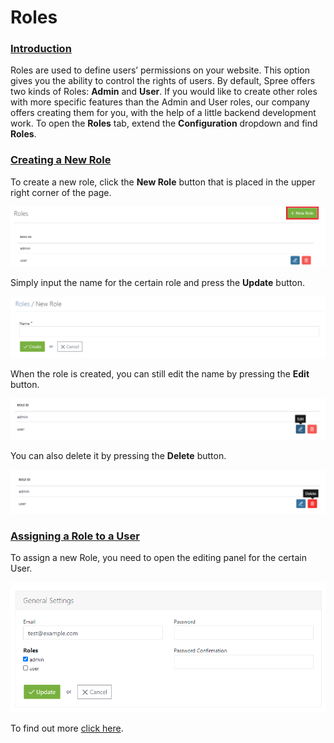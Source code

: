 # Roles

### [Introduction](roles.md#introduction) <a id="introduction"></a>

Roles are used to define users’ permissions on your website. This option gives you the ability to control the rights of users. By default, Spree offers two kinds of Roles: **Admin** and **User**. If you would like to create other roles with more specific features than the Admin and User roles, our company offers creating them for you, with the help of a little backend development work. To open the **Roles** tab, extend the **Configuration** dropdown and find **Roles**.

### [Creating a New Role](roles.md#creating-a-new-role) <a id="creating-a-new-role"></a>

To create a new role, click the **New Role** button that is placed in the upper right corner of the page.

![New Role button](../.gitbook/assets/image%20%2840%29.png)

Simply input the name for the certain role and press the **Update** button.

![New Role inside](../.gitbook/assets/image%20%2830%29.png)

When the role is created, you can still edit the name by pressing the **Edit** button.

![Edit Role](../.gitbook/assets/image%20%2834%29.png)

You can also delete it by pressing the **Delete** button.

![Delete Role](../.gitbook/assets/image%20%2837%29.png)

### [Assigning a Role to a User](roles.md#assigning-a-role-to-a-user) <a id="assigning-a-role-to-a-user"></a>

To assign a new Role, you need to open the editing panel for the certain User.

![Assign Role](../.gitbook/assets/image%20%2821%29.png)

To find out more [click here](../users/editing-users.md#introduction).


